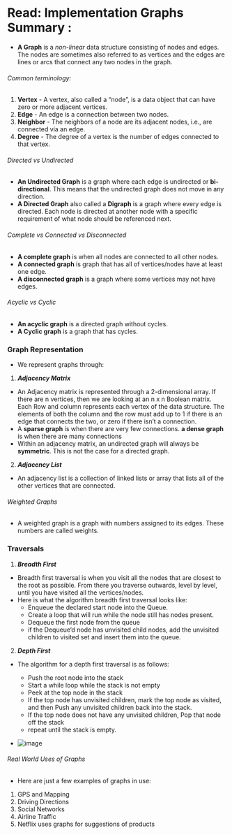 # Read: Implementation Graphs Summary :
* **A Graph** is a *non-linear* data structure consisting of nodes and edges. The nodes are sometimes also referred to as vertices and the edges are lines or arcs that connect any two nodes in the graph.
###### Common terminology:
1. **Vertex** - A vertex, also called a “node”, is a data object that can have zero or more adjacent vertices.
2.  **Edge** - An edge is a connection between two nodes.
3.  **Neighbor** - The neighbors of a node are its adjacent nodes, i.e., are connected via an edge.
4.  **Degree** - The degree of a vertex is the number of edges connected to that vertex.

###### Directed vs Undirected
* **An Undirected Graph** is a graph where each edge is undirected or **bi-directional**. This means that the undirected graph does not move in any direction.
* **A Directed Graph** also called a **Digraph** is a graph where every edge is directed. Each node is directed at another node with a specific requirement of what node should be referenced next.

###### Complete vs Connected vs Disconnected
* **A complete graph** is when all nodes are connected to all other nodes.
* **A connected graph** is graph that has all of vertices/nodes have at least one edge.
* **A disconnected graph** is a graph where some vertices may not have edges.

###### Acyclic vs Cyclic
* **An acyclic graph** is a directed graph without cycles.
* **A Cyclic graph** is a graph that has cycles.

### Graph Representation
* We represent graphs through:
1. ***Adjacency Matrix***   
* An Adjacency matrix is represented through a 2-dimensional array. If there are n vertices, then we are looking at an n x n Boolean matrix. Each Row and column represents each vertex of the data structure. The elements of both the column and the row must add up to 1 if there is an edge that connects the two, or zero if there isn’t a connection. 
* A **sparse graph** is when there are very few connections. **a dense graph** is when there are many connections
* Within an adjacency matrix, an undirected graph will always be **symmetric**. This is not the case for a directed graph. 
2. ***Adjacency List***
* An adjacency list is a collection of linked lists or array that lists all of the other vertices that are connected.

###### Weighted Graphs
* A weighted graph is a graph with numbers assigned to its edges. These numbers are called weights. 

### Traversals
1. ***Breadth First***
* Breadth first traversal is when you visit all the nodes that are closest to the root as possible. From there you traverse outwards, level by level, until you have visited all the vertices/nodes.
* Here is what the algorithm breadth first traversal looks like:
  - Enqueue the declared start node into the Queue.
  - Create a loop that will run while the node still has nodes present.
  - Dequeue the first node from the queue
  - if the Dequeue‘d node has unvisited child nodes, add the unvisited children to visited set and insert them into the queue.

2. ***Depth First***
* The algorithm for a depth first traversal is as follows:
  - Push the root node into the stack
  - Start a while loop while the stack is not empty
  - Peek at the top node in the stack
  - If the top node has unvisited children, mark the top node as visited, and then Push any unvisited children back into the stack.
  - If the top node does not have any unvisited children, Pop that node off the stack
  - repeat until the stack is empty.

* ![image](https://miro.medium.com/max/3648/1*VM84VPcCQe0gSy44l9S5yA.jpeg)

###### Real World Uses of Graphs
* Here are just a few examples of graphs in use:
1. GPS and Mapping
2. Driving Directions
3. Social Networks
4. Airline Traffic
5. Netflix uses graphs for suggestions of products



